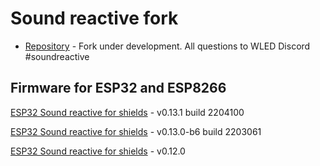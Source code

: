 # Sound reactive fork

- [Repository](https://github.com/atuline/WLED) - Fork under development. All questions to WLED Discord #soundreactive

## Firmware for ESP32 and ESP8266

[ESP32 Sound reactive for shields](https://github.com/srg74/WLED-wemos-shield/tree/master/resources/Firmware/Sound_reactive/v0.13.1) - v0.13.1 build 2204100

[ESP32 Sound reactive for shields](https://github.com/srg74/WLED-wemos-shield/tree/master/resources/Firmware/Sound_reactive/v0.13.0-b6) - v0.13.0-b6 build 2203061

[ESP32 Sound reactive for shields](https://github.com/srg74/WLED-wemos-shield/tree/master/resources/Firmware/Sound_reactive/v0.12.0) - v0.12.0